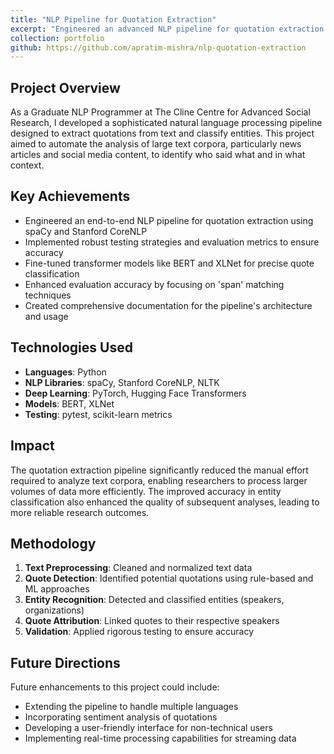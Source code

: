 ```yaml
---
title: "NLP Pipeline for Quotation Extraction"
excerpt: "Engineered an advanced NLP pipeline for quotation extraction and entity classification leveraging tools like spaCy and Stanford CoreNLP."
collection: portfolio
github: https://github.com/apratim-mishra/nlp-quotation-extraction
---
```


## Project Overview

As a Graduate NLP Programmer at The Cline Centre for Advanced Social Research, I developed a sophisticated natural language processing pipeline designed to extract quotations from text and classify entities. This project aimed to automate the analysis of large text corpora, particularly news articles and social media content, to identify who said what and in what context.

## Key Achievements

- Engineered an end-to-end NLP pipeline for quotation extraction using spaCy and Stanford CoreNLP
- Implemented robust testing strategies and evaluation metrics to ensure accuracy
- Fine-tuned transformer models like BERT and XLNet for precise quote classification
- Enhanced evaluation accuracy by focusing on 'span' matching techniques
- Created comprehensive documentation for the pipeline's architecture and usage

## Technologies Used

- **Languages**: Python
- **NLP Libraries**: spaCy, Stanford CoreNLP, NLTK
- **Deep Learning**: PyTorch, Hugging Face Transformers
- **Models**: BERT, XLNet
- **Testing**: pytest, scikit-learn metrics

## Impact

The quotation extraction pipeline significantly reduced the manual effort required to analyze text corpora, enabling researchers to process larger volumes of data more efficiently. The improved accuracy in entity classification also enhanced the quality of subsequent analyses, leading to more reliable research outcomes.

## Methodology

1. **Text Preprocessing**: Cleaned and normalized text data
2. **Quote Detection**: Identified potential quotations using rule-based and ML approaches
3. **Entity Recognition**: Detected and classified entities (speakers, organizations)
4. **Quote Attribution**: Linked quotes to their respective speakers
5. **Validation**: Applied rigorous testing to ensure accuracy

## Future Directions

Future enhancements to this project could include:
- Extending the pipeline to handle multiple languages
- Incorporating sentiment analysis of quotations
- Developing a user-friendly interface for non-technical users
- Implementing real-time processing capabilities for streaming data 